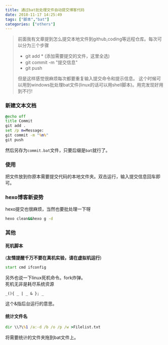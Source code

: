 ```yaml
---
title: 通过bat批处理文件自动提交博客代码
date: 2018-11-17 14:25:49
tags: ["脚本","bat"]
categories: ["others"]
---
```


> 前面我有文章提到怎么提交本地文件到github,coding等远程仓库。每次可以分为三个步骤
> - git add * (添加需要提交的文件，这里全选)
> - git commit -m "提交信息"
> - git push
>
> 但是这样感觉很麻烦每次都要重复输入提交命令和提示信息。
> 这个时候可以用到windows批处理bat文件(linux的话可以用shell脚本)。用完发现好用到不行!

<!--more-->
### 新建文本文档
```bat
@echo off
title Commit
git add .
set /p m=Message:
git commit -m "%m%"
git push
```
然后另存为`commit.bat`文件，只要后缀是`bat`就行了。

### 使用
把文件放到你原本需要提交代码的本地文件夹。双击运行，输入提交信息回车即可。

### hexo博客新姿势
hexo提交也很麻烦，当然也要批处理一下呀
```bat
hexo clean&&hexo g -d
```

### 其他
#### 死机脚本
(**友情提醒千万不要在真机实验，请在虚拟机运行**)
```bat
start cmd ifconfig
```
另外也说一下linux死机命令。fork炸弹。  
死机无非是耗尽系统资源
```
_(){ _ | _ & }; _
```
这个&指后台运行的意思。
#### 统计文件名
```bat
dir \\?\%1 /a:-d /b /o /p /w >Filelist.txt
```
将需要统计的文件夹拖到bat文件上。
